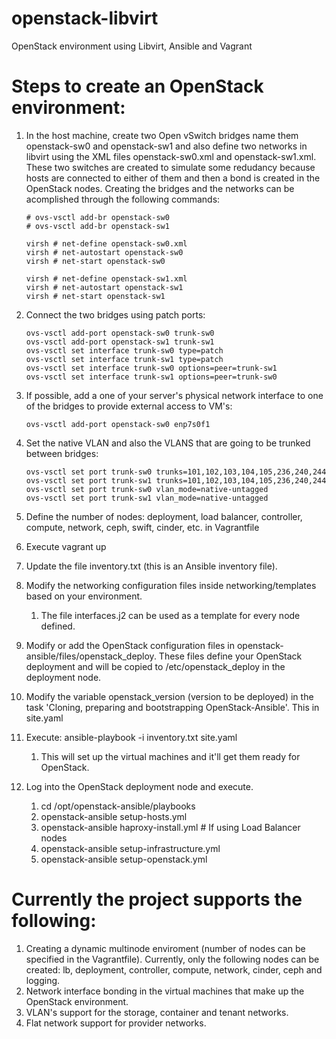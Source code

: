# openstack-libvirt
OpenStack environment using Libvirt, Ansible and Vagrant

# Steps to create an OpenStack environment:

1. In the host machine, create two Open vSwitch bridges name them openstack-sw0 and openstack-sw1 and also define two networks in libvirt using the XML files openstack-sw0.xml and openstack-sw1.xml. These two switches are created to simulate some redudancy because hosts are connected to either of them and then a bond is created in the OpenStack nodes. Creating the bridges and the networks can be acomplished through the following commands:

    ```
    # ovs-vsctl add-br openstack-sw0
    # ovs-vsctl add-br openstack-sw1

    virsh # net-define openstack-sw0.xml
    virsh # net-autostart openstack-sw0
    virsh # net-start openstack-sw0

    virsh # net-define openstack-sw1.xml
    virsh # net-autostart openstack-sw1
    virsh # net-start openstack-sw1
    ```

1. Connect the two bridges using patch ports:

    ```
    ovs-vsctl add-port openstack-sw0 trunk-sw0
    ovs-vsctl add-port openstack-sw1 trunk-sw1
    ovs-vsctl set interface trunk-sw0 type=patch
    ovs-vsctl set interface trunk-sw1 type=patch
    ovs-vsctl set interface trunk-sw0 options=peer=trunk-sw1
    ovs-vsctl set interface trunk-sw1 options=peer=trunk-sw0
    ```

1. If possible, add a one of your server's physical network interface to one of the bridges to provide external access to VM's:

    ```
    ovs-vsctl add-port openstack-sw0 enp7s0f1
    ```

1. Set the native VLAN and also the VLANS that are going to be trunked between bridges:

    ```
    ovs-vsctl set port trunk-sw0 trunks=101,102,103,104,105,236,240,244
    ovs-vsctl set port trunk-sw1 trunks=101,102,103,104,105,236,240,244
    ovs-vsctl set port trunk-sw0 vlan_mode=native-untagged
    ovs-vsctl set port trunk-sw1 vlan_mode=native-untagged
    ```

1. Define the number of nodes: deployment, load balancer, controller, compute, network, ceph, swift, cinder, etc. in Vagrantfile
1. Execute vagrant up
1. Update the file inventory.txt (this is an Ansible inventory file).
1. Modify the networking configuration files inside networking/templates based on your environment.
    1. The file interfaces.j2 can be used as a template for every node defined.
1. Modify or add the OpenStack configuration files in openstack-ansible/files/openstack_deploy. These files define your OpenStack deployment and will be copied to /etc/openstack_deploy in the deployment node.
1. Modify the variable openstack_version (version to be deployed) in the task 'Cloning, preparing and bootstrapping OpenStack-Ansible'. This in site.yaml
1. Execute: ansible-playbook -i inventory.txt site.yaml
    1. This will set up the virtual machines and it'll get them ready for OpenStack.
1. Log into the OpenStack deployment node and execute.
    1. cd /opt/openstack-ansible/playbooks
    1. openstack-ansible setup-hosts.yml
    1. openstack-ansible haproxy-install.yml # If using Load Balancer nodes
    1. openstack-ansible setup-infrastructure.yml
    1. openstack-ansible setup-openstack.yml
  
# Currently the project supports the following:

1. Creating a dynamic multinode enviroment (number of nodes can be specified in the Vagrantfile). Currently, only the following nodes can be created: lb, deployment, controller, compute, network, cinder, ceph and logging.
1. Network interface bonding in the virtual machines that make up the OpenStack environment.
1. VLAN's support for the storage, container and tenant networks.
1. Flat network support for provider networks.
